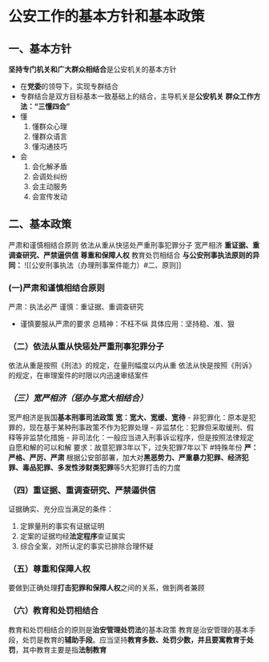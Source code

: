 # 公安工作的基本方针和基本政策
## 一、基本方针
**坚持专门机关和广大群众相结合**是公安机关的基本方针
- 在**党委**的领导下，实现专群结合
- 专群结合是双方目标基本一致基础上的结合，主导机关是**公安机关**
**群众工作方法：“三懂四会”**
- 懂
	1. 懂群众心理
	2. 懂群众语言
	3. 懂沟通技巧
- 会
	1. 会化解矛盾
	2. 会调处纠纷
	3. 会主动服务
	4. 会宣传发动
## 二、基本政策
严肃和谨慎相结合原则
依法从重从快惩处严重刑事犯罪分子
宽严相济
**重证据、重调查研究、严禁逼供信**
**尊重和保障人权**
教育处罚相结合
	**与公安刑事执法原则的异同：**
		![[公安刑事执法（办理刑事案件能力）#二、原则]]
### (一)严肃和谨慎相结合原则
严肃：执法必严
谨慎：重证据、重调查研究
- 谨慎要服从严肃的要求
总精神：不枉不纵
具体应用：坚持稳、准、狠
### （二）依法从重从快惩处严重刑事犯罪分子
依法从重是按照《刑法》的规定，在量刑幅度以内从重
依法从快是按照《刑诉》的规定，在审理案件的时限以内迅速审结案件
###  *（三）宽严相济（惩办与宽大相结合）*
宽严相济是我国**基本刑事司法政策**
**宽：宽大、宽缓、宽待**
	- 非犯罪化：原本是犯罪的，现在基于某种刑事政策不作为犯罪处理
	- 非监禁化：犯罪但采取缓刑、假释等非监禁化措施
	- 非司法化：一般应当进入刑事诉讼程序，但是按照法律规定自愿和解的可以和解
		要求：故意犯罪3年以下，过失犯罪7年以下 #特殊年份 
**严：严格、严厉、严肃**
	根据公安部部署，加大对**黑恶势力、严重暴力犯罪、经济犯罪、毒品犯罪、多发性涉财类犯罪**等5大犯罪打击的力度
### （四）重证据、重调查研究、严禁逼供信
证据确实、充分应当满足的条件：
1. 定罪量刑的事实有证据证明
2. 定案的证据均经**法定程序**查证属实
3. 综合全案，对所认定的事实已排除合理怀疑
### （五）尊重和保障人权
要做到正确处理**打击犯罪和保障人权**之间的关系，做到两者兼顾
### （六）教育和处罚相结合
教育和处罚相结合的原则是**治安管理处罚法**的基本政策
教育是治安管理的基本手段，处罚是教育的**辅助手段**。应当坚持**教育多数、处罚少数，并且要寓教育于处罚**，其中教育主要是指**法制教育**
